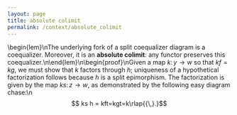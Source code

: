 ```yaml
---
layout: page
title: absolute colimit
permalink: /context/absolute_colimit
---
```

\begin{lem}\nThe underlying fork of a split coequalizer diagram is a coequalizer. Moreover, it is an **absolute colimit**: any functor preserves this coequalizer.\n\end{lem}\n\begin{proof}\nGiven a map $k \colon y \to w$ so that $kf=kg$, we must show that $k$ factors through $h$; uniqueness of a hypothetical factorization follows because $h$ is a split epimorphism. The factorization is given by the map $ks \colon z \to w$, as demonstrated by the following easy diagram chase:\n$$ ks h = kft=kgt=k\rlap{{\,}.}$$
